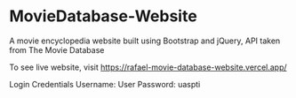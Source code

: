 # MovieDatabase-Website

A movie encyclopedia website built using Bootstrap and jQuery, API taken from The Movie Database

To see live website, visit https://rafael-movie-database-website.vercel.app/

Login Credentials
Username: User
Password: uaspti
